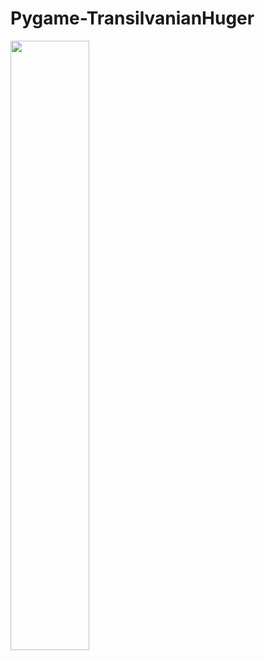 # Pygame-TransilvanianHuger











<img src="https://user-images.githubusercontent.com/85833899/133676191-584b501b-431a-4397-af20-1849efbbb426.gif" width=50% height=50% />
